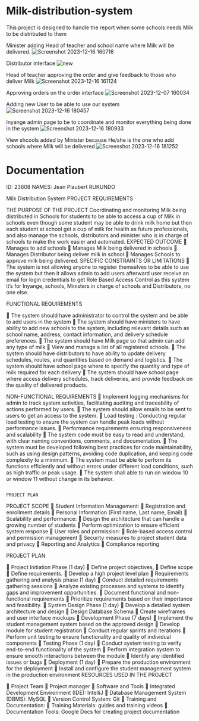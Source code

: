 # Milk-distribution-system
This project is designed to handle the report when some schools needs Milk to be distributed to them

Minister adding Head of teacher and school name where Milk will be delivered.
![Screenshot 2023-12-16 160716](https://github.com/AGwillmkawy1/Milk-distribution-system/assets/93640193/1b83a6b9-feb0-4354-a1ff-ee33acb2f594)

Distributor interface
![new](https://github.com/AGwillmkawy1/Milk-distribution-system/assets/93640193/5f3e9ff7-66c7-4475-aadb-ff8354a6e773)


Head of teacher approving the order and give feedback to those who deliver Milk
![Screenshot 2023-12-16 161124](https://github.com/AGwillmkawy1/Milk-distribution-system/assets/93640193/dfe60ee0-891c-4b1e-b2e2-6879fdc38307)


Approving orders on the order interface
![Screenshot 2023-12-07 160034](https://github.com/AGwillmkawy1/Milk-distribution-system/assets/93640193/21505662-2380-4a2c-9048-c65c26756202)


Adding new User to be able to use our system
![Screenshot 2023-12-16 180457](https://github.com/AGwillmkawy1/Milk-distribution-system/assets/93640193/f1de3854-865f-492a-aabc-1143c89955e1)

Inyange admin page to be to coordinate and monitor everything being done in the system
![Screenshot 2023-12-16 180933](https://github.com/AGwillmkawy1/Milk-distribution-system/assets/93640193/87c57b74-5c9d-4f5b-ab2a-82a6b6220c03)


View shcools added by Minister because He/she is the one who add schools where Milk will be delivered
![Screenshot 2023-12-16 181252](https://github.com/AGwillmkawy1/Milk-distribution-system/assets/93640193/800b066f-8635-47e7-b520-c583c2740499)



Documentation
===========


ID: 23608
NAMES: Jean Plaubert RUKUNDO

Milk Distribution System
PROJECT REQUIREMENTS

THE PURPOSE OF THE PROJECT
Coordinating and monitoring Milk being distributed in Schools for students to be able to access a cup of Milk in schools even though some student may be able to drink milk home but then each student at school get a cup of milk for health as future professionals, and also manage the schools, distributors and minister who is in charge of schools to make the work easier and automated.
EXPECTED OUTCOME
	Manages to add schools
	Manages Milk being delivered in schools
	Manages Distributor being deliver milk in school
	Manages Schools to approve milk being delivered.
SPECIFIC CONSTRAINTS OR LIMITATIONS
	The system is not allowing anyone to register themselves to be able to use the system but then it allows admin to add users afterward user receive an email for login credentials to get Role Based Access Control as this system it’s for Inyange, schools, Ministers in charge of schools and Distributors, no one else.


FUNCTIONAL REQUIREMENTS

	The system should have administrator to control the system and be able to add users in the system
	The system should have ministers to have ability to add new schools to the system, including relevant details such as school name, address, contact information, and delivery schedule preferences.
	The system should have Milk page so that admin can add any type of milk
	View and manage a list of all registered schools.
	The system should have distributors to have ability to update delivery schedules, routes, and quantities based on demand and logistics.
	The system should have school page where to specify the quantity and type of milk required for each delivery
	The system should have school page where access delivery schedules, track deliveries, and provide feedback on the quality of delivered products.


NON-FUNCTIONAL REQUIREMENTS
	Implement logging mechanisms for admin to track system activities, facilitating auditing and traceability of actions performed by users.
	The system should allow emails to be sent to users to get an access to the system.
	Load testing : Conducting regular load testing to ensure the system can handle peak loads without performance issues.
	Performance requirements ensuring responsiveness and scalability
	The system code must be easy to read and understand, with clear naming conventions, comments, and documentation.
	The system must be developed following best practices for code maintainability, such as using design patterns, avoiding code duplication, and keeping code complexity to a minimum.
	The system must be able to perform its functions efficiently and without errors under different load conditions, such as high traffic or peak usage.
	The system shall able to run on window 10 or window 11 without change in its behavior.


   

                                                                                        PROJECT PLAN

PROJECT SCOPE
	Student Information Management:
	Registration and enrollment details
	Personal Information (First name, Last name, Email)
	Scalability and performance:
	Design the architecture that can handle a growing number of students
	Perform optimization to ensure efficient system response
	User roles and permission:
	Role-based access control and permission management
	Security measures to project student data and privacy
	 Reporting and Analytics
	Compliance reporting


PROJECT PLAN

	Project Initiation Phase (1 day)
	Define project objectives, 
	Define scope
	Define requirements.
	Develop a high project level plan
	Requirements gathering and analysis phase (1 day)
	Conduct detailed requirements gathering sessions 
	Analyze existing processes and systems to identify gaps and improvement opportunities.
	Document functional and non-functional requirements
	Prioritize requirements based on their importance and feasibility.
	System Design Phase (1 day)
	Develop a detailed system architecture and design
	Design Database Schema
	Create wireframes and user interface mockups
	Development Phase (7 days)
	Implement the student management system based on the approved design
	Develop module for student registration
	Conduct regular sprints and iterations
	Perform unit testing to ensure functionality and quality of individual components
	Testing Phase (1 day)
	Conduct system testing to verify end-to-end functionality of the system
	Perform integration system to ensure smooth interactions between the module
	Identify any identified issues or bugs
	Deployment (1 day)
	Prepare the production environment for the deployment
	Install and configure the student management system in the production environment
RESOURCES USED IN THE PROJECT

	 Project Team
	Project manager
	Software and Tools
	Integrated Development Environment (IDE): IntelliJ
	Database Management System (DBMS): MySQL
	Version Control System: Git
	Training and Documentation: 
	Training Materials: guides and training videos
	Documentation Tools: Google Docs for creating project documentation





